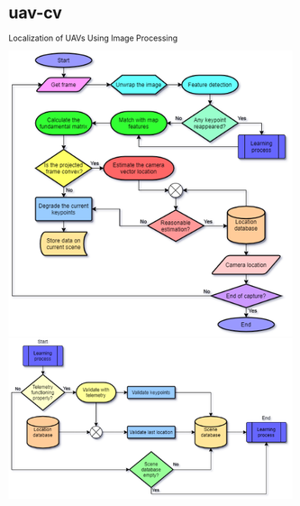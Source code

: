 # uav-cv
Localization of UAVs Using Image Processing

  ![flowchart](UAV_CV.vpd-Page-1.png "Go with the flow")
  ![LearningProcess](UAV_CV.vpd-Page-2.png "Teach the tutor")
  
